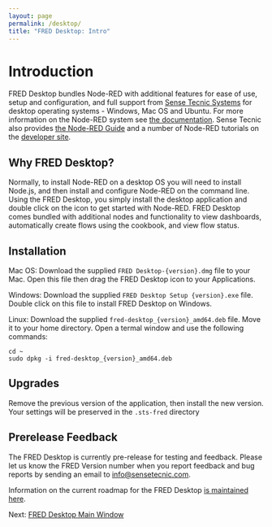 ```yaml
---
layout: page
permalink: /desktop/
title: "FRED Desktop: Intro"
---
```

# Introduction

FRED Desktop bundles Node-RED with additional features for ease of use, setup and configuration, and full support from [Sense Tecnic Systems](http://sensetecnic.com) for desktop operating systems - Windows, Mac OS and Ubuntu.  For more information on the Node-RED system see [the documentation](https://nodered.org/docs).  Sense Tecnic also provides [the Node-RED Guide](http://noderedguide.com/) and a number of Node-RED tutorials on the [developer site](https://developers.sensetecnic.com).

## Why FRED Desktop?

Normally, to install Node-RED on a desktop OS you will need to install Node.js, and then install and configure Node-RED on the command line.  Using the FRED Desktop, you simply install the desktop application and double click on the icon to get started with Node-RED.  FRED Desktop comes bundled with additional nodes and functionality to view dashboards, automatically create flows using the cookbook, and view flow status.

## Installation

Mac OS:  Download the supplied `FRED Desktop-{version}.dmg` file to your Mac.  Open this file then drag the FRED Desktop icon to your Applications.

Windows:  Download the supplied `FRED Desktop Setup {version}.exe` file.  Double click on this file to install FRED Desktop on Windows.

Linux:  Download the supplied `fred-desktop_{version}_amd64.deb` file. Move it to your home directory.  Open a termal window and use the following commands:

    cd ~
    sudo dpkg -i fred-desktop_{version}_amd64.deb

## Upgrades

Remove the previous version of the application, then install the new version.  Your settings will be preserved in the `.sts-fred` directory

## Prerelease Feedback

The FRED Desktop is currently pre-release for testing and feedback.  Please let us know the FRED Version number when you report feedback and bug reports by sending an email to [info@sensetecnic.com](mailto:info@sensetecic.com).

Information on the current roadmap for the FRED Desktop [is maintained here](/desktop/roadmap).

Next: [FRED Desktop Main Window](main-window)